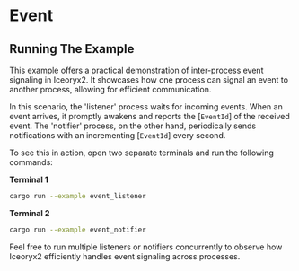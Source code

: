 # Event

## Running The Example

This example offers a practical demonstration of inter-process event signaling
in Iceoryx2. It showcases how one process can signal an event to another
process, allowing for efficient communication.

In this scenario, the 'listener' process waits for incoming events. When an
event arrives, it promptly awakens and reports the [`EventId`] of the received
event. The 'notifier' process, on the other hand, periodically sends
notifications with an incrementing [`EventId`] every second.

To see this in action, open two separate terminals and run the following
commands:

**Terminal 1**

```sh
cargo run --example event_listener
```

**Terminal 2**

```sh
cargo run --example event_notifier
```

Feel free to run multiple listeners or notifiers concurrently to observe how
Iceoryx2 efficiently handles event signaling across processes.
